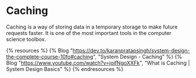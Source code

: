 # Caching

Caching is a way of storing data in a temporary storage to make future requests faster. It is one of the most important tools in the computer science toolbox.

{% resources %}
  {% Blog "https://dev.to/karanpratapsingh/system-design-the-complete-course-10fo#caching", "System Design - Caching" %}
  {% Blog "https://www.youtube.com/watch?v=joifNgoXXFk", "What is Caching | System Design Basics" %}
{% endresources %}

